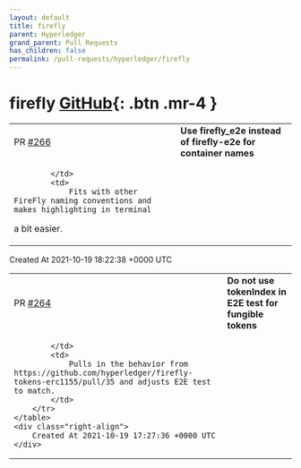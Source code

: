 ```yaml
---
layout: default
title: firefly
parent: Hyperledger
grand_parent: Pull Requests
has_children: false
permalink: /pull-requests/hyperledger/firefly
---
```


# firefly <span class="fs-3 right-align">[GitHub](https://github.com/hyperledger/firefly){: .btn .mr-4 }</span>


<div>
    <table>
        <tr>
            <td>
                PR <a href="https://github.com/hyperledger/firefly/pull/266" class=".btn">#266</a>
            </td>
            <td>
                <b>
                    Use firefly_e2e instead of firefly-e2e for container names
                </b>
            </td>
        </tr>
        <tr>
            <td>
                
            </td>
            <td>
                Fits with other FireFly naming conventions and makes highlighting in terminal
a bit easier.
            </td>
        </tr>
    </table>
    <div class="right-align">
        Created At 2021-10-19 18:22:38 +0000 UTC
    </div>
</div>

<div>
    <table>
        <tr>
            <td>
                PR <a href="https://github.com/hyperledger/firefly/pull/264" class=".btn">#264</a>
            </td>
            <td>
                <b>
                    Do not use tokenIndex in E2E test for fungible tokens
                </b>
            </td>
        </tr>
        <tr>
            <td>
                
            </td>
            <td>
                Pulls in the behavior from https://github.com/hyperledger/firefly-tokens-erc1155/pull/35 and adjusts E2E test to match.
            </td>
        </tr>
    </table>
    <div class="right-align">
        Created At 2021-10-19 17:27:36 +0000 UTC
    </div>
</div>

